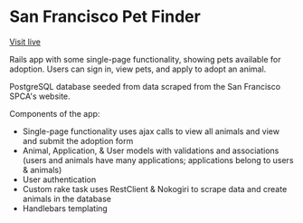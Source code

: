 # San Francisco Pet Finder

[Visit live](https://still-dawn-7553.herokuapp.com/)

Rails app with some single-page functionality, showing pets available for adoption. 
Users can sign in, view pets, and apply to adopt an animal.

PostgreSQL database seeded from data scraped from the San Francisco SPCA's website.

Components of the app:
- Single-page functionality uses ajax calls to view all animals and view and submit the adoption form
- Animal, Application, & User models with validations and associations (users and animals have many applications; applications belong to users & animals)
- User authentication
- Custom rake task uses RestClient & Nokogiri to scrape data and create animals in the database
- Handlebars templating